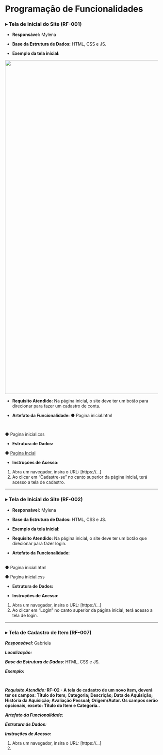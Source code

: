 # Programação de Funcionalidades

### ▸ Tela de Inicial do Site (RF-001)

- <b>Responsável:</b> Mylena

- <b>Base da Estrutura de Dados:</b> HTML, CSS e JS.

- <b>Exemplo da tela inicial:</b>

<img src="https://github.com/ICEI-PUC-Minas-PMV-ADS/pmv-ads-2023-2-e1-proj-web-t11-pvm-ads-2023-2-e1-colecoes/blob/main/documentos/img/Página Inicial.JPG" width="1100">

- <b>Requisito Atendido:</b> Na página inicial, o site deve ter um botão para direcionar para fazer um cadastro de conta. 

- <b>Artefato da Funcionalidade:</b>
● Pagina inicial.html
<br>

● Pagina inicial.css 
<br>

- <b>Estrutura de Dados:</b>

● [Pagina Incial](https://github.com/ICEI-PUC-Minas-PMV-ADS/pmv-ads-2023-2-e1-proj-web-t11-pvm-ads-2023-2-e1-colecoes/tree/main/codigo-fonte/paginaInicial)

- <b>Instruções de Acesso:</b>

1. Abra um navegador, insira o URL: [https://...]
2. Ao clicar em “Cadastre-se” no canto superior da página inicial, terá acesso a tela de cadastro.

---
### ▸ Tela de Inicial do Site (RF-002)

- <b>Responsável:</b> Mylena

- <b>Base da Estrutura de Dados:</b> HTML, CSS e JS.

- <b>Exemplo da tela inicial:</b>

- <b>Requisito Atendido:</b> Na página inicial, o site deve ter um botão que direcionar para fazer login. 

- <b>Artefato da Funcionalidade:</b>
<br>
● Pagina inicial.html
<br>

● Pagina inicial.css 
<br>
- <b>Estrutura de Dados:</b>

- <b>Instruções de Acesso:</b>

1. Abra um navegador, insira o URL: [https://...]
2. Ao clicar em “Login” no canto superior da página inicial, terá acesso a tela de login.

---

### ▸ Tela de Cadastro de Item (RF-007)

<b>_Responsável:_ </b> Gabriela

<b>_Localização:_ </b> 

<b>_Base da Estrutura de Dados:_ </b> HTML, CSS e JS.

<b>_Exemplo:_ </b>

&nbsp;

<b>_Requisito Atendido:_ RF-02 - A tela de cadastro de um novo item, deverá ter os campos: Título do Item; Categoria; Descrição; Data de Aquisição; História da Aquisição; Avaliação Pessoal; Origem/Autor. Os campos serão opcionais, exceto: Título do Item e Categoria.. </b> 

<b>_Artefato da Funcionalidade:_ </b>

<b>_Estrutura de Dados:_ </b>

<b>_Instruções de Acesso:_ </b>

1. Abra um navegador, insira o URL: [https://...]
2. 

##


